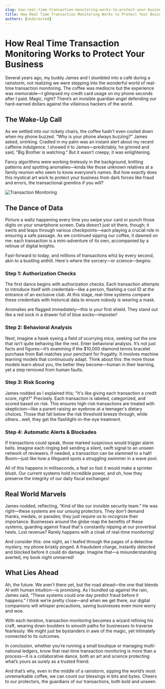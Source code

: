```yaml
---
slug: how-real-time-transaction-monitoring-works-to-protect-your-business
title: How Real Time Transaction Monitoring Works to Protect Your Business
authors: [undirected]
---
```



# How Real Time Transaction Monitoring Works to Protect Your Business

Several years ago, my buddy James and I stumbled into a café during a rainstorm, not realizing we were stepping into the wonderful world of real-time transaction monitoring. The coffee was mediocre but the experience was memorable—I glimpsed my credit card usage on my phone seconds after I paid. Magic, right? There’s an invisible guardian angel defending our hard-earned dollars against the villainous hackers of the world.

## The Wake-Up Call

As we settled into our rickety chairs, the coffee hadn’t even cooled down when my phone buzzed. “Why is your phone always buzzing?” James asked, smirking. Cradled in my palm was an instant alert about my recent caffeine indulgence. I showed it to James—predictably, he grinned and said, "Big Brother is watching." But it wasn’t creepy; it was enlightening.

Fancy algorithms were working tirelessly in the background, knitting patterns and spotting anomalies—kinda like those unknown relatives at a family reunion who seem to know everyone’s names. But how exactly does this mystical art work to protect your business from dark forces like fraud and errors, the transactional gremlins if you will? 

![Transaction Monitoring](https://example.com/transaction-monitoring.jpg)

## The Dance of Data

Picture a waltz happening every time you swipe your card or punch those digits on your smartphone screen. Data doesn’t just sit there, though; it swirls and leaps through various checkpoints—each playing a crucial role in ensuring a safe passage. As we continued sipping our coffee, it dawned on me: each transaction is a mini-adventure of its own, accompanied by a retinue of digital knights.

Fast-forward to today, and millions of transactions whiz by every second, akin to a bustling anthill. Here's where the sorcery—or science—begins:

### **Step 1: Authorization Checks**

The first dance begins with authorization checks. Each transaction attempts to introduce itself with credentials—like a person, flashing a cool ID at the entrance of an exclusive club. At this stage, real-time systems compare these credentials with historical data to ensure nobody is wearing a mask.

Anomalies are flagged immediately—this is your first shield. They stand out like a red sock in a drawer full of blue socks—imposter!

### **Step 2: Behavioral Analysis**

Next, imagine a hawk eyeing a field of scurrying mice, seeking out the one that isn’t quite behaving like the rest. Enter behavioral analysis. It’s not just facts and figures—it’s examining if the $10,000 diamond tennis bracelet purchase from Bali matches your penchant for frugality. It involves machine learning models that continuously adapt. Think about this: the more those models learn about you, the better they become—human in their learning, yet a step removed from human faults.

### **Step 3: Risk Scoring**

James nodded as I explained this; "It's like giving each transaction a credit score, right?" Precisely. Each transaction is labeled, categorized, and scored based on risk. This ensures high-risk transactions are treated with skepticism—like a parent raising an eyebrow at a teenager's dietary choices. Those that fall below the risk threshold breeze through, while others...well, they get the flashlight-in-the-eye treatment.

### **Step 4: Automatic Alerts & Blockades**

If transactions could speak, those marked suspicious would trigger alarm bells. Imagine each ringing bell sending a silent, swift signal to an unseen network of reviewers. If needed, a transaction can be slammed to a halt! Boom—just like how a lifeguard spots a struggling swimmer in a wave pool.

All of this happens in milliseconds, a feat so fast it would make a sprinter blush. Our current systems hold incredible power, and oh, how they preserve the integrity of our daily fiscal exchanges!

## Real World Marvels

James nodded, reflecting, “Kind of like our invisible security team.” He was right—these systems are our unsung protectors. They don't demand thanks, medals, or parades; they just require us to recognize their importance. Businesses around the globe reap the benefits of these systems, guarding against fraud that's constantly nipping at our proverbial heels. Lost revenue? Rarely happens with a cloak of real-time monitoring!

And consider this: one night, as I leafed through the pages of a detective mystery, my phone briskly pinged. A fraudulent charge, instantly detected and blocked before it could do damage. Imagine that—a misunderstanding averted, my book night unmarred!

## What Lies Ahead

Ah, the future. We aren't there yet, but the road ahead—the one that blends AI with human intuition—is promising. As I bundled up against the rain, James said, “These systems could one day predict fraud before it happens.” I think we’re pretty close—and when we get there, our digital companions will whisper precautions, saving businesses even more worry and woe.

With each iteration, transaction monitoring becomes a wizard refining his craft, wearing down boulders to smooth paths for businesses to traverse fearlessly. We might just be bystanders in awe of the magic, yet intimately connected to its outcomes.

In conclusion, whether you’re running a small boutique or managing multi-national ledgers, know that real-time transaction monitoring is more than a process—it is a collaborative dance, both an art and science protecting what’s yours as surely as a trusted friend.

And that’s why, even in the middle of a rainstorm, sipping the world’s most unremarkable coffee, we can count our blessings in bits and bytes. Cheers to our protectors, the guardians of our transactions, both bold and unseen.